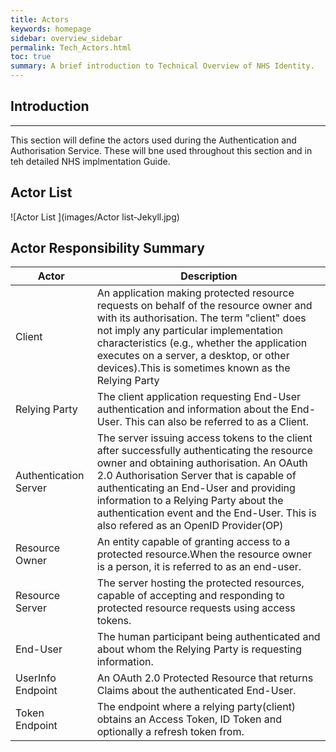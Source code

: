 ```yaml
---
title: Actors 
keywords: homepage
sidebar: overview_sidebar
permalink: Tech_Actors.html
toc: true
summary: A brief introduction to Technical Overview of NHS Identity.
---
```


## Introduction

---

This section will define the actors used during the Authentication and Authorisation Service.  These will bne used throughout this section and in teh detailed NHS implmentation Guide.

## Actor List


![Actor List ](images/Actor list-Jekyll.jpg)




## Actor Responsibility Summary

| Actor | Description |
| ------ | -------------|
| Client | An application making protected resource requests on behalf of the resource owner and with its authorisation.  The term "client" does  not imply any particular implementation characteristics (e.g., whether the application executes on a server, a desktop, or other devices).This is sometimes known as the Relying Party |
| Relying Party | The client application requesting End-User authentication and information about the End-User. This can also be referred to as a Client. |
| Authentication Server | The server issuing access tokens to the client after successfully authenticating the resource owner and obtaining authorisation.  An OAuth 2.0 Authorisation Server that is capable of authenticating an End-User and providing information to a Relying Party about the authentication event and the End-User. This is also refered as an OpenID Provider(OP) |
| Resource Owner | An entity capable of granting access to a protected resource.When the resource owner is a person, it is referred to as an end-user. |
| Resource Server | The server hosting the protected resources, capable of accepting and responding to protected resource requests using access tokens. |
| End-User| The human participant being authenticated and about whom the Relying Party is requesting information.|
| UserInfo Endpoint | An OAuth 2.0 Protected Resource that returns Claims about the authenticated End-User. |
| Token Endpoint | The endpoint where a relying party(client) obtains an Access Token, ID Token and optionally a refresh token from. |